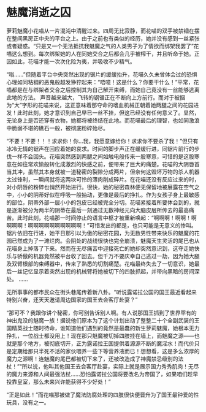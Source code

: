 # 魅魔消逝之囚

萝莉魅魔小花喵从一片混沌中清醒过来。四周无比寂静，而花喵的双手被禁锢在摆在整间黑房正中央的平台之上。由于之前也有类似的经历，她并没有感到一丝紧张或者疑惑。“只是又一个无法抵抗我魅魔之气的人类男子为了情欲而绑架我罢了”花喵这么想到。每次绑架她的人在同她交合之后都会几乎被榨干，并且听命于她。正因如此，花喵才能一次次化险为夷，并吸收不少精气。

“嗡……”但随着平台中央突然出现的锯片的缓缓抬升，花喵久久未曾体会过的恐惧心理如同粘稠的恶鬼般越发狰狞起来：“唔噫！这是什么？你要干什么！”平常，花喵都是在与绑架者交合之后控制其为自己解开束缚，而她自己竟没有一丝能够逃离此地的方法。
声音越来越大，飞转的钢锯正在不断向上方前行。而对于被捆为“大”字形的花喵来说，这正意味着那夺命的嗜血机械正朝着她两腿之间的花园进发！此时此刻，她才意识到自己早已一丝不挂，但这已经没有任何意义了。显然，无论身上是否还穿有衣物，她都将被终结在此地。而花喵最后的理智，也如同激浪中脆弱不堪的礁石一般，被彻底粉碎殆尽。

“不要！不要！！！求求你！你…我，我愿意嫁给你！求求你不要杀了我！”但只有冰冷无情的锯声在回应着她的哀求。时间的脚步声正在缓缓行进，同锯片前行的步伐一样不会回头。花喵突然感到两腿之间如触电般传来一股寒意，可惜的是这股寒意在如往常欢愉般转化成激烈的快感之前，便带来了巨大的痛楚。花喵的大阴唇首当其冲，虽然其本身就被一道秘密的裂隙分成两片，但奈何这毁坏万物的杀人机器太过锋利，一瞬间就将这两块可怜的薄肉削成碎片。在花喵还没有反应过来的时，对小阴唇的粉碎也悄然开始进行。很快，她的秘密森林便无保留地被展露在空气之中，小小的阴蒂好似在呼吸一般抽动，更像是最后的挣扎。作为女孩子身上最敏感的部位，阴蒂外部一层小小的包皮已经被完全分切。花喵紧接着所要体会到的，就是逐渐被分为两半的阴蒂在最后一刻通过无数神经元向大脑皮层所传去的最高痛苦。此时此刻，花喵那一时间停止的语言中枢才被重新唤起：“啊啊啊！啊啊！啊啊啊啊！啊啊啊啊啊啊啊啊啊啊！”可惜发出的都是，也只可能是无意义的惨叫。锯片依旧在行进，她平日那引以为傲的秘密花园，为无数男性带来快乐的魅魔的花园已然成为了一滩烂肉。会阴处的战线很快也完全崩溃，魅魔天生灵活的尾巴也从花喵身上掉落了下来。然而在无尽痛苦中迎接死亡的她却突然意识到，这夺走她快乐与骄傲的机器竟然被平台收了回去。但千万不要庆幸自己逃过一劫，因为她大腿及双臂根部的束缚器中，传来了熟悉的切割痛楚。花喵最终失去了一切意识，她最后一丝记忆显示着突然出现的机械臂将她被切下的四肢抓起，并带向黑暗的房间深处。
……

无所事事的都市民众在街头巷尾传着新八卦。“听说露诺拉公国的国王最近看起来特别兴奋，还天天邀请周边国家的国王去会客厅赴宴？”

“那可不？我跟你讲个秘密，你可别告诉别人啊。有人说那国王抓到了世界罕有的神出鬼没的魅魔一族！据说他们原本为了这个计划出动了整整二十个全副武装的王国精英战士随时待命，谁知道他们遇到的竟然是最蠢的新生萝莉魅魔，她根本无力挣扎，一位战士都没用上！现在那只魅魔被切掉四肢挂在墙上，而魅魔之源——也就是那个地方，被彻底切开，正为露诺拉王国提供着源源不断的魔淫水！而代价只是定期给那只半死不活的家伙喂养一些下等营养液而已！想想看，这是多么浓厚的魔力之源啊！连魅魔的尾巴都被切下来了，还被改造成了神魔禁忌级别的法杖！”“所以说，他叫其他国王去会客厅赴宴，实际上就是展示国力秀秀肌肉！无尽的魔力来源和人间最强法杖……恐怕露诺拉公国将要改名为帝国了，如果咱们趁早投靠皇室，那么未来兴许能获得不少好处！”

“正是如此！”而花喵那被做了魔法防腐处理的四肢很快便晋升为了国王最钟爱的性玩具，没有之一。

